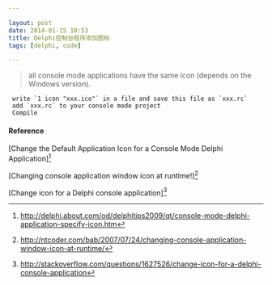 ```yaml
---

layout: post
date: 2014-01-15 10:53
title: Delphi控制台程序添加图标
tags: [delphi, code]

---
```


> all console mode applications have the same icon (depends on the Windows version).


```
 write `1 icon "xxx.ico"` in a file and save this file as `xxx.rc`
 add `xxx.rc` to your console mode project
 Compile
```

#### Reference

[Change the Default Application Icon for a Console Mode Delphi Application][^1]

[Changing console application window icon at runtime!][^2]

[Change icon for a Delphi console application][^3]


[^1]: http://delphi.about.com/od/delphitips2009/qt/console-mode-delphi-application-specify-icon.htm
[^2]: http://ntcoder.com/bab/2007/07/24/changing-console-application-window-icon-at-runtime/
[^3]: http://stackoverflow.com/questions/1627526/change-icon-for-a-delphi-console-application